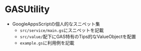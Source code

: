 # GASUtility
- GoogleAppsScriptの個人的なスニペット集
  - `src/service/main.gs`にスニペットを記載
  - `src/value/`配下にGAS特有のTips的なValueObjectを配置
  - `example.gs`に利用例を記載
